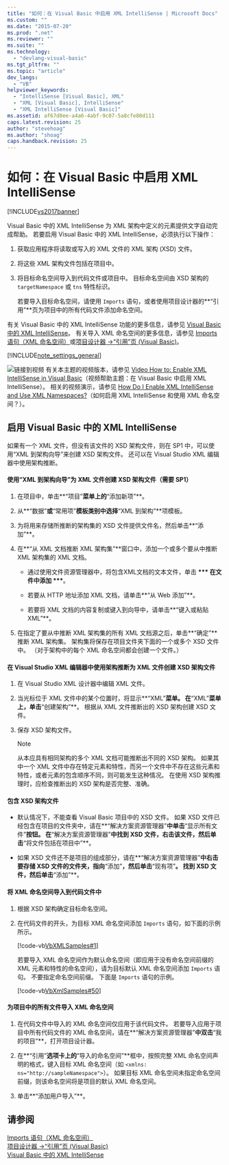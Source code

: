```yaml
---
title: "如何：在 Visual Basic 中启用 XML IntelliSense | Microsoft Docs"
ms.custom: ""
ms.date: "2015-07-20"
ms.prod: ".net"
ms.reviewer: ""
ms.suite: ""
ms.technology: 
  - "devlang-visual-basic"
ms.tgt_pltfrm: ""
ms.topic: "article"
dev_langs: 
  - "VB"
helpviewer_keywords: 
  - "IntelliSense [Visual Basic], XML"
  - "XML [Visual Basic], IntelliSense"
  - "XML IntelliSense [Visual Basic]"
ms.assetid: af67d0ee-a4a6-4abf-9c07-5a8cfe80d111
caps.latest.revision: 25
author: "stevehoag"
ms.author: "shoag"
caps.handback.revision: 25
---
```

# 如何：在 Visual Basic 中启用 XML IntelliSense
[!INCLUDE[vs2017banner](../../../../visual-basic/includes/vs2017banner.md)]

Visual Basic 中的 XML IntelliSense 为 XML 架构中定义的元素提供文字自动完成帮助。  若要启用 Visual Basic 中的 XML IntelliSense，必须执行以下操作：  
  
1.  获取应用程序将读取或写入的 XML 文件的 XML 架构 \(XSD\) 文件。  
  
2.  将这些 XML 架构文件包括在项目中。  
  
3.  将目标命名空间导入到代码文件或项目中。  目标命名空间由 XSD 架构的 `targetNamespace` 或 `tns` 特性标识。  
  
     若要导入目标命名空间，请使用 `Imports` 语句，或者使用项目设计器的**“引用”**页为项目中的所有代码文件添加命名空间。  
  
 有关 Visual Basic 中的 XML IntelliSense 功能的更多信息，请参见 [Visual Basic 中的 XML IntelliSense](../../../../visual-basic/programming-guide/language-features/xml/xml-intellisense.md)。  有关导入 XML 命名空间的更多信息，请参见 [Imports 语句（XML 命名空间）](../../../../visual-basic/language-reference/statements/imports-statement-xml-namespace.md)或[项目设计器 \-\>“引用”页 \(Visual Basic\)](/visual-studio/ide/reference/references-page-project-designer-visual-basic)。  
  
 [!INCLUDE[note_settings_general](../../../../csharp/language-reference/compiler-messages/includes/note-settings-general-md.md)]  
  
 ![链接到视频](../../../../csharp/programming-guide/concepts/linq/media/playvideo.png "PlayVideo") 有关本主题的视频版本，请参见 [Video How to: Enable XML IntelliSense in Visual Basic](http://go.microsoft.com/fwlink/?LinkId=102466)（视频帮助主题：在 Visual Basic 中启用 XML IntelliSense）。  相关的视频演示，请参见 [How Do I Enable XML IntelliSense and Use XML Namespaces?](http://go.microsoft.com/fwlink/?LinkId=143035)（如何启用 XML IntelliSense 和使用 XML 命名空间？）。  
  
## 启用 Visual Basic 中的 XML IntelliSense  
 如果有一个 XML 文件，但没有该文件的 XSD 架构文件，则在 SP1 中，可以使用“XML 到架构向导”来创建 XSD 架构文件。  还可以在 Visual Studio XML 编辑器中使用架构推断。  
  
#### 使用“XML 到架构向导”为 XML 文件创建 XSD 架构文件（需要 SP1）  
  
1.  在项目中，单击**“项目”**菜单上的**“添加新项”**。  
  
2.  从**“数据”**或**“常用项”**模板类别中选择**“XML 到架构”**项模板。  
  
3.  为将用来存储所推断的架构集的 XSD 文件提供文件名，然后单击**“添加”**。  
  
4.  在**“从 XML 文档推断 XML 架构集”**窗口中，添加一个或多个要从中推断 XML 架构集的 XML 文档。  
  
    -   通过使用文件资源管理器中，将包含XML文档的文本文件，单击 **\*\*\* 在文件中添加 \*\*\***。  
  
    -   若要从 HTTP 地址添加 XML 文档，请单击**“从 Web 添加”**。  
  
    -   若要将 XML 文档的内容复制或键入到向导中，请单击**“键入或粘贴 XML”**。  
  
5.  在指定了要从中推断 XML 架构集的所有 XML 文档源之后，单击**“确定”**推断 XML 架构集。  架构集将保存在项目文件夹下面的一个或多个 XSD 文件中。  （对于架构中的每个 XML 命名空间都会创建一个文件。）  
  
#### 在 Visual Studio XML 编辑器中使用架构推断为 XML 文件创建 XSD 架构文件  
  
1.  在 Visual Studio XML 设计器中编辑 XML 文件。  
  
2.  当光标位于 XML 文件中的某个位置时，将显示**“XML”**菜单。  在**“XML”**菜单上，单击**“创建架构”**。  根据从 XML 文件推断出的 XSD 架构创建 XSD 文件。  
  
3.  保存 XSD 架构文件。  
  
    > [!NOTE]
    >  从本应具有相同架构的多个 XML 文档可能推断出不同的 XSD 架构。  如果其中一个 XML 文件中存在特定元素和特性，而另一个文件中不存在这些元素和特性，或者元素的包含顺序不同，则可能发生这种情况。  在使用 XSD 架构推理时，应检查推断出的 XSD 架构是否完整、准确。  
  
#### 包含 XSD 架构文件  
  
-   默认情况下，不能查看 Visual Basic 项目中的 XSD 文件。  如果 XSD 文件已经包含在项目的文件夹中，请在**“解决方案资源管理器”**中单击**“显示所有文件”**按钮。  在**“解决方案资源管理器”**中找到 XSD 文件，右击该文件，然后单击**“将文件包括在项目中”**。  
  
-   如果 XSD 文件还不是项目的组成部分，请在**“解决方案资源管理器”**中右击要存储 XSD 文件的文件夹，指向**“添加”**，然后单击**“现有项”**。  找到 XSD 文件，然后单击**“添加”**。  
  
#### 将 XML 命名空间导入到代码文件中  
  
1.  根据 XSD 架构确定目标命名空间。  
  
2.  在代码文件的开头，为目标 XML 命名空间添加 `Imports` 语句，如下面的示例所示。  
  
     [!code-vb[VbXMLSamples#1](../../../../visual-basic/language-reference/operators/codesnippet/visualbasic/how-to-enable-xml-intell_1.vb)]  
  
     若要导入 XML 命名空间作为默认命名空间（即应用于没有命名空间前缀的 XML 元素和特性的命名空间），请为目标默认 XML 命名空间添加 `Imports` 语句。  不要指定命名空间前缀。  下面是 `Imports` 语句的示例。  
  
     [!code-vb[VbXmlSamples#50](../../../../visual-basic/language-reference/operators/codesnippet/visualbasic/how-to-enable-xml-intell_2.vb)]  
  
#### 为项目中的所有文件导入 XML 命名空间  
  
1.  在代码文件中导入的 XML 命名空间仅应用于该代码文件。  若要导入应用于项目中所有代码文件的 XML 命名空间，请在**“解决方案资源管理器”**中双击**“我的项目”**，打开项目设计器。  
  
2.  在**“引用”**选项卡上的**“导入的命名空间”**框中，按照完整 XML 命名空间声明的格式，键入目标 XML 命名空间（如 `<xmlns: ns="http://sampleNamespace">`）。  如果目标 XML 命名空间未指定命名空间前缀，则该命名空间将是项目的默认 XML 命名空间。  
  
3.  单击**“添加用户导入”**。  
  
## 请参阅  
 [Imports 语句（XML 命名空间）](../../../../visual-basic/language-reference/statements/imports-statement-xml-namespace.md)   
 [项目设计器 \-\>“引用”页 \(Visual Basic\)](/visual-studio/ide/reference/references-page-project-designer-visual-basic)   
 [Visual Basic 中的 XML IntelliSense](../../../../visual-basic/programming-guide/language-features/xml/xml-intellisense.md)